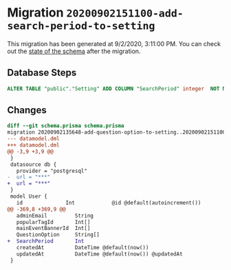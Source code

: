 # Migration `20200902151100-add-search-period-to-setting`

This migration has been generated at 9/2/2020, 3:11:00 PM.
You can check out the [state of the schema](./schema.prisma) after the migration.

## Database Steps

```sql
ALTER TABLE "public"."Setting" ADD COLUMN "SearchPeriod" integer  NOT NULL ;
```

## Changes

```diff
diff --git schema.prisma schema.prisma
migration 20200902135648-add-question-option-to-setting..20200902151100-add-search-period-to-setting
--- datamodel.dml
+++ datamodel.dml
@@ -3,9 +3,9 @@
 }
 datasource db {
   provider = "postgresql"
-  url = "***"
+  url = "***"
 }
 model User {
   id              Int            @id @default(autoincrement())
@@ -369,8 +369,9 @@
   adminEmail         String
   popularTagId       Int[]
   mainEventBannerId  Int[]
   QuestionOption     String[]
+  SearchPeriod       Int
   createdAt          DateTime @default(now())
   updatedAt          DateTime @default(now()) @updatedAt
 }
```


